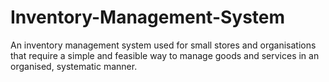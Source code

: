 # Inventory-Management-System
An inventory management system used for small stores and organisations that require a simple and feasible way to manage goods and services in an organised, systematic manner. 
